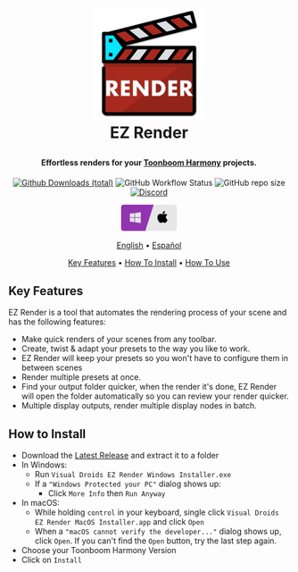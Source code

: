 <h1 align="center">
  <br>
  
  ![Alt text](img/ezrender.png)
  <br>
  EZ Render
  <br>
</h1>

<h4 align="center">Effortless renders for your <a href="https://www.toonboom.com/products/harmony" target="_blank">Toonboom Harmony</a> projects.</h4>

<div align="center">

<p align="center">

[![Github Downloads (total)](https://img.shields.io/github/downloads/VisualDroids/EZ-Render-for-Toonboom-Harmony/total)](https://github.com/VisualDroids/EZ-Render-for-Toonboom-Harmony/releases/latest) ![GitHub Workflow Status](https://img.shields.io/github/actions/workflow/status/VisualDroids/EZ-Render-for-Toonboom-Harmony/release.yml) ![GitHub repo size](https://img.shields.io/github/repo-size/VisualDroids/EZ-Render-for-Toonboom-Harmony) [![Discord](https://img.shields.io/discord/984939769844891720?label=discord)](https://discord.gg/ZVnE6yK86E)

</p>

<a href="https://github.com/VisualDroids/EZ-Render-for-Toonboom-Harmony/releases/latest"><img src="https://raw.githubusercontent.com/VisualDroids/EZ-Backup-for-Toonboom-Harmony/master/docs/img/windows-macos.png" alt="" width="100"></a>

<p align="center">

[English](readme.md) • [Español](readme-spa.md)

</p>

<p align="center">
  <a href="#key-features">Key Features</a>
   •
  <a href="#how-to-install">How To Install</a>
   •
  <a href="#how-to-use">How To Use</a>
   <!-- • -->
  <!-- <a href="#how-to-use">Discord</a> -->
</p>

<!-- ![](img/.webp) -->

</div>

## Key Features

EZ Render is a tool that automates the rendering process of your scene and has the following features:

- Make quick renders of your scenes from any toolbar.
- Create, twist & adapt your presets to the way you like to work.
- EZ Render will keep your presets so you won't have to configure them in between scenes
- Render multiple presets at once.
- Find your output folder quicker, when the render it's done, EZ Render will open the folder automatically so you can review your render quicker.
- Multiple display outputs, render multiple display nodes in batch.

## How to Install

- Download the [Latest Release](https://github.com/VisualDroids/EZ-Backup-for-Toonboom-Harmony/releases/latest) and extract it to a folder
- In Windows:
  - Run `Visual Droids EZ Render Windows Installer.exe`
  - If a `"Windows Protected your PC"` dialog shows up:
    - Click `More Info` then `Run Anyway`
- In macOS:
  - While holding `control` in your keyboard, single click `Visual Droids EZ Render MacOS Installer.app` and click `Open`
  - When a `"macOS cannot verify the developer..."` dialog shows up, click `Open`. If you can't find the `Open` button, try the last step again.
- Choose your Toonboom Harmony Version
- Click on `Install`

<!-- ## How to Use

- With Toonboom Harmony open, right-click any toolbar, choose `Visual Droids EZ Render` to add it

<div align="center">

![]()

</div>



<div align="center">

![]()

</div> -->
